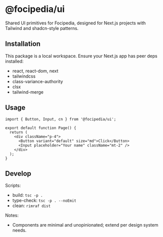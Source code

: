 # @focipedia/ui

Shared UI primitives for Focipedia, designed for Next.js projects with Tailwind and shadcn-style patterns.

## Installation

This package is a local workspace. Ensure your Next.js app has peer deps installed:
- react, react-dom, next
- tailwindcss
- class-variance-authority
- clsx
- tailwind-merge

## Usage

```tsx
import { Button, Input, cn } from '@focipedia/ui';

export default function Page() {
  return (
    <div className="p-4">
      <Button variant="default" size="md">Click</Button>
      <Input placeholder="Your name" className="mt-2" />
    </div>
  );
}
```

## Develop

Scripts:
- build: `tsc -p .`
- type-check: `tsc -p . --noEmit`
- clean: `rimraf dist`

Notes:
- Components are minimal and unopinionated; extend per design system needs.